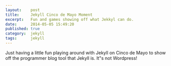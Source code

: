```yaml
---
layout:    post
title:     Jekyll Cinco de Mayo Moment
excerpt:   Fun and games showing off what Jekkyl can do.
date:      2014-05-05 15:49:20
published: true
category:  jekyll
tags:      jekyll
---
```


Just having a little fun playing around with Jekyll on Cinco de Mayo to show off the programmer blog tool that Jekyll is. It&quot;s not Wordpress!
